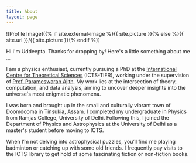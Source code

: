 ```yaml
---
title: About
layout: page
---
```

![Profile Image]({% if site.external-image %}{{ site.picture }}{% else %}{{ site.url }}/{{ site.picture }}{% endif %})

Hi I'm Uddeepta. Thanks for dropping by! Here's a little something about me ...


I am a physics enthusiast, currently pursuing a PhD at the [International Centre for Theoretical Sciences](https://icts.res.in/) 
(ICTS-TIFR), working under the supervision of [Prof. Parameswaran Ajith](https://home.icts.res.in/~ajith/Home.html). 
My work lies at the intersection of theory, computation, and data analysis, aiming to uncover deeper insights into the universe's most enigmatic phenomena. 


I was born and brought up in the small and culturally vibrant town
of Doomdooma in Tinsukia, Assam. I completed my undergraduate in Physics from Ramjas College, University of Delhi. 
Following this, I joined the Department of Physics and Astrophysics at the University of Delhi as a master's student before moving to ICTS.

When I’m not delving into astrophysical puzzles, you’ll find me playing badminton or catching up with some old friends. I frequently pay visits to
the ICTS library to get hold of some fascinating fiction or non-fiction books. 
